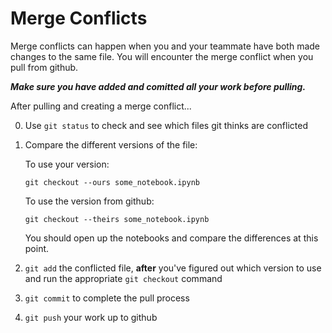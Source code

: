 # Merge Conflicts

Merge conflicts can happen when you and your teammate have both made changes to
the same file. You will encounter the merge conflict when you pull from github.

**_Make sure you have added and comitted all your work before pulling._**

After pulling and creating a merge conflict...

0. Use `git status` to check and see which files git thinks are conflicted

1. Compare the different versions of the file:

    To use your version:

    ```
    git checkout --ours some_notebook.ipynb
    ```

    To use the version from github:

    ```
    git checkout --theirs some_notebook.ipynb
    ```

    You should open up the notebooks and compare the differences at this point.

1. `git add` the conflicted file, **after** you've figured out which version to
   use and run the appropriate `git checkout` command

1. `git commit` to complete the pull process

1. `git push` your work up to github
